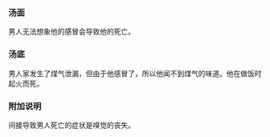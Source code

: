

### 汤面

男人无法想象他的感冒会导致他的死亡。

### 汤底

男人家发生了煤气泄漏，但由于他感冒了，所以他闻不到煤气的味道。他在做饭时起火而死。

### 附加说明
间接导致男人死亡的症状是嗅觉的丧失。
